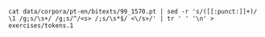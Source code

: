 `cat data/corpora/pt-en/bitexts/99_1570.pt | sed -r 's/([[:punct:]]+)/ \1 /g;s/\s+/ /g;s/^/<s> /;s/\s*$/ <\/s>/' | tr ' ' '\n' > exercises/tokens.1`
